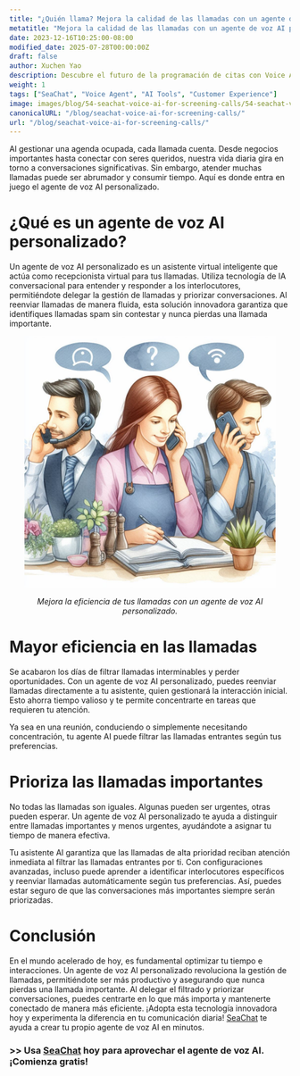 ```yaml
---
title: "¿Quién llama? Mejora la calidad de las llamadas con un agente de voz AI personalizado"
metatitle: "Mejora la calidad de las llamadas con un agente de voz AI personalizado"
date: 2023-12-16T10:25:00-08:00
modified_date: 2025-07-28T00:00:00Z
draft: false
author: Xuchen Yao
description: Descubre el futuro de la programación de citas con Voice AI Agent, una solución 24/7 que integra IA y procesamiento de lenguaje natural para reservas eficientes y fluidas.
weight: 1
tags: ["SeaChat", "Voice Agent", "AI Tools", "Customer Experience"]
image: images/blog/54-seachat-voice-ai-for-screening-calls/54-seachat-voice-ai-for-screening-calls.png
canonicalURL: "/blog/seachat-voice-ai-for-screening-calls/"
url: "/blog/seachat-voice-ai-for-screening-calls/"
---
```


Al gestionar una agenda ocupada, cada llamada cuenta. Desde negocios importantes hasta conectar con seres queridos, nuestra vida diaria gira en torno a conversaciones significativas. Sin embargo, atender muchas llamadas puede ser abrumador y consumir tiempo. Aquí es donde entra en juego el agente de voz AI personalizado.

# ¿Qué es un agente de voz AI personalizado?

Un agente de voz AI personalizado es un asistente virtual inteligente que actúa como recepcionista virtual para tus llamadas. Utiliza tecnología de IA conversacional para entender y responder a los interlocutores, permitiéndote delegar la gestión de llamadas y priorizar conversaciones. Al reenviar llamadas de manera fluida, esta solución innovadora garantiza que identifiques llamadas spam sin contestar y nunca pierdas una llamada importante.

<center>
<img height="450px" src="/images/blog/50x-all-seachat-agents/transfer-to-and-from-ai-agent.jpeg" alt="Mejora la eficiencia de tus llamadas con un agente de voz AI personalizado."/>

*Mejora la eficiencia de tus llamadas con un agente de voz AI personalizado.*
</center>

# Mayor eficiencia en las llamadas

Se acabaron los días de filtrar llamadas interminables y perder oportunidades. Con un agente de voz AI personalizado, puedes reenviar llamadas directamente a tu asistente, quien gestionará la interacción inicial. Esto ahorra tiempo valioso y te permite concentrarte en tareas que requieren tu atención.

Ya sea en una reunión, conduciendo o simplemente necesitando concentración, tu agente AI puede filtrar las llamadas entrantes según tus preferencias.

# Prioriza las llamadas importantes

No todas las llamadas son iguales. Algunas pueden ser urgentes, otras pueden esperar. Un agente de voz AI personalizado te ayuda a distinguir entre llamadas importantes y menos urgentes, ayudándote a asignar tu tiempo de manera efectiva.

Tu asistente AI garantiza que las llamadas de alta prioridad reciban atención inmediata al filtrar las llamadas entrantes por ti. Con configuraciones avanzadas, incluso puede aprender a identificar interlocutores específicos y reenviar llamadas automáticamente según tus preferencias. Así, puedes estar seguro de que las conversaciones más importantes siempre serán priorizadas.

# Conclusión

En el mundo acelerado de hoy, es fundamental optimizar tu tiempo e interacciones. Un agente de voz AI personalizado revoluciona la gestión de llamadas, permitiéndote ser más productivo y asegurando que nunca pierdas una llamada importante. Al delegar el filtrado y priorizar conversaciones, puedes centrarte en lo que más importa y mantenerte conectado de manera más eficiente. ¡Adopta esta tecnología innovadora hoy y experimenta la diferencia en tu comunicación diaria! [SeaChat](https://chat.seasalt.ai/?utm_source=blog) te ayuda a crear tu propio agente de voz AI en minutos.

### >> Usa [SeaChat](https://chat.seasalt.ai/?utm_source=blog) hoy para aprovechar el agente de voz AI. ¡Comienza gratis!
